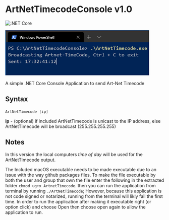 # ArtNetTimecodeConsole v1.0
![.NET Core](https://github.com/hossimo/ArtNetTimecodeConsole/workflows/.NET%20Core/badge.svg)

![Example Image](Images/Terminal-Image.png)

 A simple .NET Core Console Application to send Art-Net Timecode

 ## Syntax
 `ArtNetTimecode [ip]`

 **ip** - (optional) if included ArtNetTimecode is unicast to the IP address, else ArtNetTimecode will be broadcast (255.255.255.255)

 ## Notes

 In this version the local computers *time of day* will be used for the ArtNetTimecode output.

 The Included macOS executable needs to be made executable due to an issue with the way github packages files. To make the file executable by both the user and group that own the file enter the following in the extracted folder `chmod ug+x ArtnetTimecode`. then you can run the application from terminal by running `./ArtNetTimecode`; However, because this application is not code signed or notarized, running from the terminal will likly fail the first time. In order to run the application after making it executable right (or option click) and choose Open then choose open again to allow the application to run.
